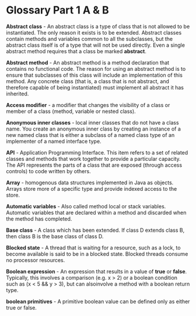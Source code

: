 # Glossary Part 1 A & B

**Abstract class** - An abstract class is a type of class that is not allowed to be instantiated.  The only reason it exists is to be extended.  Abstract classes contain methods and variables common to all the subclasses, but the abstract class itself is of a type that will not be used directly.  Even a single abstract method requires that a class be marked __abstract__.




**Abstract method** - An abstract method is a method declaration that contains no functional code.  The reason for using an abstract method is to ensure that subclasses of this class will include an implementation of this method.  Any concrete class (that is, a class that is not abstract, and therefore capable of being instantiated) must implement all abstract it has inherited.


**Access modifier** - a modifier that changes the visibility of a class or member of a class (method, variable or nested class).


**Anonymous inner classes** - local inner classes that do not have a  class name.  You create an anonymous inner class by creating an instance of a new named class that is either a subclass of a named class type of an implementer of a named interface type.


**API** - Application Programming Interface. This item refers to a set of related classes and methods that work together to provide a particular capacity. The API represents the parts of a class that are exposed (through access controls) to code written by others.


**Array** - homogenous data structures implemented in Java as objects.  Arrays store more of a specific type and provide indexed access to the store.


**Automatic variables** - Also called method local or stack variables.  Automatic variables that are declared within a method and discarded when the method has completed.


**Base class** - A class which has been extended.  If class D extends class B, then class B is the base class of class D.


**Blocked state** - A thread that is waiting for a resource, such as a lock, to become available is said to be in a blocked state.  Blocked threads consume no processor resources.


**Boolean expression** - An expression that results in a value of __true__ or __false__. Typically, this involves a comparison (e.g. x > 2) or a boolean condition such as (x < 5 && y > 3), but can alsoinvolve a method with a boolean return type.


**boolean primitives** - A primitive boolean value can be defined only as either true or false.
